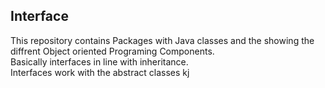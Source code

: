 ## Interface
This repository contains
Packages with Java classes and the showing the diffrent Object oriented Programing Components.<br />
Basically interfaces in line with inheritance. <br>
Interfaces work with the abstract classes
kj
